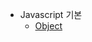 - Javascript 기본
    - [Object](https://github.com/chori84/til/blob/master/JavaScript/inflearn-javascript-basic/24.Javascript기본-Object.md)